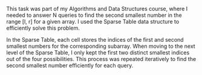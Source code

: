 This task was part of my Algorithms and Data Structures course, where I needed to answer N queries to find the second smallest number in the range [l, r] for a 
given array. I used the Sparse Table data structure to efficiently solve this problem.

In the Sparse Table, each cell stores the indices of the first and second smallest numbers for the corresponding subarray. When moving to the next level of the 
Sparse Table, I only kept the first two distinct smallest indices out of the four possibilities. This process was repeated iteratively to find the second smallest
number efficiently for each query.
